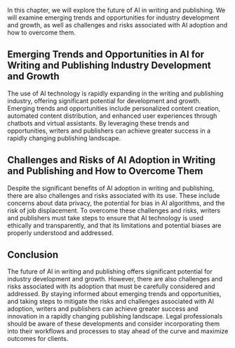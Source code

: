 

In this chapter, we will explore the future of AI in writing and publishing. We will examine emerging trends and opportunities for industry development and growth, as well as challenges and risks associated with AI adoption and how to overcome them.

Emerging Trends and Opportunities in AI for Writing and Publishing Industry Development and Growth
--------------------------------------------------------------------------------------------------

The use of AI technology is rapidly expanding in the writing and publishing industry, offering significant potential for development and growth. Emerging trends and opportunities include personalized content creation, automated content distribution, and enhanced user experiences through chatbots and virtual assistants. By leveraging these trends and opportunities, writers and publishers can achieve greater success in a rapidly changing publishing landscape.

Challenges and Risks of AI Adoption in Writing and Publishing and How to Overcome Them
--------------------------------------------------------------------------------------

Despite the significant benefits of AI adoption in writing and publishing, there are also challenges and risks associated with its use. These include concerns about data privacy, the potential for bias in AI algorithms, and the risk of job displacement. To overcome these challenges and risks, writers and publishers must take steps to ensure that AI technology is used ethically and transparently, and that its limitations and potential biases are properly understood and addressed.

Conclusion
----------

The future of AI in writing and publishing offers significant potential for industry development and growth. However, there are also challenges and risks associated with its adoption that must be carefully considered and addressed. By staying informed about emerging trends and opportunities, and taking steps to mitigate the risks and challenges associated with AI adoption, writers and publishers can achieve greater success and innovation in a rapidly changing publishing landscape. Legal professionals should be aware of these developments and consider incorporating them into their workflows and processes to stay ahead of the curve and maximize outcomes for clients.
